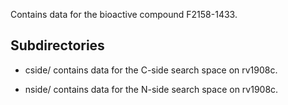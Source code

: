 Contains data for the bioactive compound F2158-1433.

## Subdirectories

- cside/ contains data for the C-side search space on rv1908c.

- nside/ contains data for the N-side search space on rv1908c.

